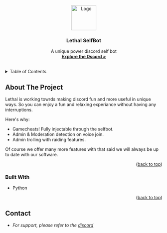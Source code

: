 <a name="readme-top"></a>


<!-- PROJECT LOGO -->
<br />
<div align="center">
  <a href="https://github.com/othneildrew/Best-README-Template">
    <img src="https://cdn.discordapp.com/attachments/1045896845785829385/1051985021625434153/Untitled_Artwork.png" alt="Logo" width="80" height="80">
  </a>

  <h3 align="center">Lethal SelfBot</h3>

  <p align="center">
    A unique power discord self bot
    <br />
    <a href="https://discord.gg/lethals"><strong>Explore the Dscord »</strong></a>
    <br />
    <br />
  </p>
</div>


<!-- TABLE OF CONTENTS -->
<details>
  <summary>Table of Contents</summary>
  <ol>
    <li>
      <a href="#about-the-project">About The Project</a>
      <ul>
        <li><a href="#built-with">Built With</a></li>
      </ul>
    </li>
  </ol>
</details>

<!-- ABOUT THE PROJECT -->
## About The Project

Lethal is working towrds making discord fun and more useful in unique ways. So you can enjoy a fun and relaxing experiance without having any interruptions.

Here's why:
* Gamecheats! Fully injectable through the selfbot.
* Admin & Moderation detection on voice join.
* Admin trolling with raiding features.

Of course we offer many more features with that said we will always be up to date with our software.


<p align="right">(<a href="#readme-top">back to top</a>)</p>


### Built With

* Python

<p align="right">(<a href="#readme-top">back to top</a>)</p>

<!-- CONTACT -->
## Contact

* _For support, please refer to the [discord](https://discord.gg/lethals)_
